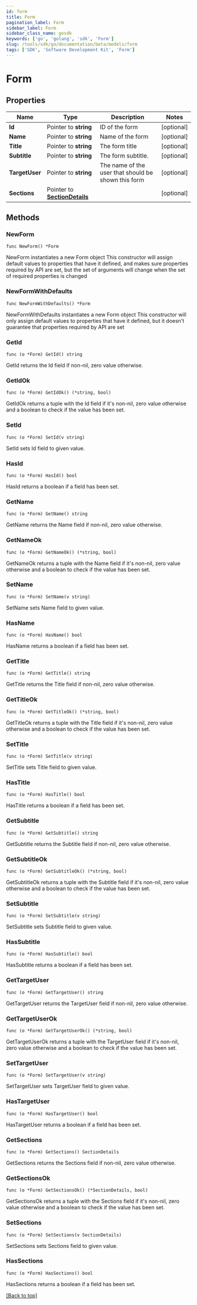 ```yaml
---
id: form
title: Form
pagination_label: Form
sidebar_label: Form
sidebar_class_name: gosdk
keywords: ['go', 'golang', 'sdk', 'Form'] 
slug: /tools/sdk/go/documentation/beta/models/form
tags: ['SDK', 'Software Development Kit', 'Form']
---
```


# Form

## Properties

Name | Type | Description | Notes
------------ | ------------- | ------------- | -------------
**Id** | Pointer to **string** | ID of the form | [optional] 
**Name** | Pointer to **string** | Name of the form | [optional] 
**Title** | Pointer to **string** | The form title | [optional] 
**Subtitle** | Pointer to **string** | The form subtitle. | [optional] 
**TargetUser** | Pointer to **string** | The name of the user that should be shown this form | [optional] 
**Sections** | Pointer to [**SectionDetails**](SectionDetails) |  | [optional] 

## Methods

### NewForm

`func NewForm() *Form`

NewForm instantiates a new Form object
This constructor will assign default values to properties that have it defined,
and makes sure properties required by API are set, but the set of arguments
will change when the set of required properties is changed

### NewFormWithDefaults

`func NewFormWithDefaults() *Form`

NewFormWithDefaults instantiates a new Form object
This constructor will only assign default values to properties that have it defined,
but it doesn't guarantee that properties required by API are set

### GetId

`func (o *Form) GetId() string`

GetId returns the Id field if non-nil, zero value otherwise.

### GetIdOk

`func (o *Form) GetIdOk() (*string, bool)`

GetIdOk returns a tuple with the Id field if it's non-nil, zero value otherwise
and a boolean to check if the value has been set.

### SetId

`func (o *Form) SetId(v string)`

SetId sets Id field to given value.

### HasId

`func (o *Form) HasId() bool`

HasId returns a boolean if a field has been set.

### GetName

`func (o *Form) GetName() string`

GetName returns the Name field if non-nil, zero value otherwise.

### GetNameOk

`func (o *Form) GetNameOk() (*string, bool)`

GetNameOk returns a tuple with the Name field if it's non-nil, zero value otherwise
and a boolean to check if the value has been set.

### SetName

`func (o *Form) SetName(v string)`

SetName sets Name field to given value.

### HasName

`func (o *Form) HasName() bool`

HasName returns a boolean if a field has been set.

### GetTitle

`func (o *Form) GetTitle() string`

GetTitle returns the Title field if non-nil, zero value otherwise.

### GetTitleOk

`func (o *Form) GetTitleOk() (*string, bool)`

GetTitleOk returns a tuple with the Title field if it's non-nil, zero value otherwise
and a boolean to check if the value has been set.

### SetTitle

`func (o *Form) SetTitle(v string)`

SetTitle sets Title field to given value.

### HasTitle

`func (o *Form) HasTitle() bool`

HasTitle returns a boolean if a field has been set.

### GetSubtitle

`func (o *Form) GetSubtitle() string`

GetSubtitle returns the Subtitle field if non-nil, zero value otherwise.

### GetSubtitleOk

`func (o *Form) GetSubtitleOk() (*string, bool)`

GetSubtitleOk returns a tuple with the Subtitle field if it's non-nil, zero value otherwise
and a boolean to check if the value has been set.

### SetSubtitle

`func (o *Form) SetSubtitle(v string)`

SetSubtitle sets Subtitle field to given value.

### HasSubtitle

`func (o *Form) HasSubtitle() bool`

HasSubtitle returns a boolean if a field has been set.

### GetTargetUser

`func (o *Form) GetTargetUser() string`

GetTargetUser returns the TargetUser field if non-nil, zero value otherwise.

### GetTargetUserOk

`func (o *Form) GetTargetUserOk() (*string, bool)`

GetTargetUserOk returns a tuple with the TargetUser field if it's non-nil, zero value otherwise
and a boolean to check if the value has been set.

### SetTargetUser

`func (o *Form) SetTargetUser(v string)`

SetTargetUser sets TargetUser field to given value.

### HasTargetUser

`func (o *Form) HasTargetUser() bool`

HasTargetUser returns a boolean if a field has been set.

### GetSections

`func (o *Form) GetSections() SectionDetails`

GetSections returns the Sections field if non-nil, zero value otherwise.

### GetSectionsOk

`func (o *Form) GetSectionsOk() (*SectionDetails, bool)`

GetSectionsOk returns a tuple with the Sections field if it's non-nil, zero value otherwise
and a boolean to check if the value has been set.

### SetSections

`func (o *Form) SetSections(v SectionDetails)`

SetSections sets Sections field to given value.

### HasSections

`func (o *Form) HasSections() bool`

HasSections returns a boolean if a field has been set.


[[Back to top]](#) 


